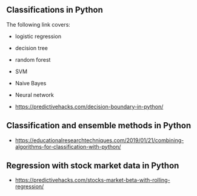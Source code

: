 ## Classifications in Python

The following link covers:
- logistic regression
- decision tree
- random forest
- SVM
- Naive Bayes
- Neural network

- <https://predictivehacks.com/decision-boundary-in-python/>

## Classification and ensemble methods in Python

- <https://educationalresearchtechniques.com/2019/01/21/combining-algorithms-for-classification-with-python/>

## Regression with stock market data in Python

- <https://predictivehacks.com/stocks-market-beta-with-rolling-regression/>
